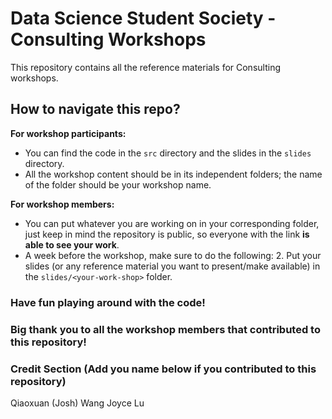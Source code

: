 # Data Science Student Society - Consulting Workshops
This repository contains all the reference materials for Consulting workshops.

## How to navigate this repo? 

<b>For workshop participants:</b> 
* You can find the code in the `src` directory and the slides in the `slides` directory. 
* All the workshop content should be in its independent folders; the name of the folder should be your workshop name.  

<b>For workshop members:</b>
* You can put whatever you are working on in your corresponding folder, just keep in mind the repository is public, so everyone with the link <b>is able to see your work</b>. 
* A week before the workshop, make sure to do the following: 
  2. Put your slides (or any reference material you want to present/make available) in the `slides/<your-work-shop>` folder. 

### Have fun playing around with the code! 
### Big thank you to all the workshop members that contributed to this repository! 
### Credit Section (Add you name below if you contributed to this repository)
Qiaoxuan (Josh) Wang
Joyce Lu
